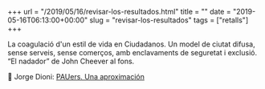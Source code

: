 +++
url = "/2019/05/16/revisar-los-resultados.html"
title = ""
date = "2019-05-16T06:13:00+00:00"
slug = "revisar-los-resultados"
tags = ["retalls"]
+++

La coagulació d'un estil de vida en Ciudadanos. Un model de ciutat difusa, sense serveis, sense comerços, amb enclavaments de seguretat i exclusió. “El nadador” de John Cheever al fons.

📎 Jorge Dioni: <a href="https://apuntesdeclase.lamarea.com/analisis/pauers-una-aproximacion/">PAUers. Una aproximación</a>
